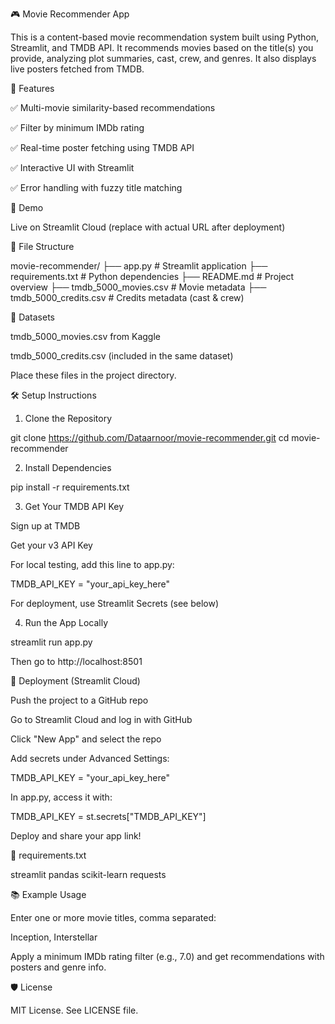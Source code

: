 🎮 Movie Recommender App

This is a content-based movie recommendation system built using Python, Streamlit, and TMDB API. It recommends movies based on the title(s) you provide, analyzing plot summaries, cast, crew, and genres. It also displays live posters fetched from TMDB.

🔧 Features

✅ Multi-movie similarity-based recommendations

✅ Filter by minimum IMDb rating

✅ Real-time poster fetching using TMDB API

✅ Interactive UI with Streamlit

✅ Error handling with fuzzy title matching

🚀 Demo

Live on Streamlit Cloud (replace with actual URL after deployment)

📂 File Structure

movie-recommender/
├── app.py                  # Streamlit application
├── requirements.txt        # Python dependencies
├── README.md               # Project overview
├── tmdb_5000_movies.csv    # Movie metadata
├── tmdb_5000_credits.csv   # Credits metadata (cast & crew)

📅 Datasets

tmdb_5000_movies.csv from Kaggle

tmdb_5000_credits.csv (included in the same dataset)

Place these files in the project directory.

🛠️ Setup Instructions

1. Clone the Repository

git clone https://github.com/Dataarnoor/movie-recommender.git
cd movie-recommender

2. Install Dependencies

pip install -r requirements.txt

3. Get Your TMDB API Key

Sign up at TMDB

Get your v3 API Key

For local testing, add this line to app.py:

TMDB_API_KEY = "your_api_key_here"

For deployment, use Streamlit Secrets (see below)

4. Run the App Locally

streamlit run app.py

Then go to http://localhost:8501

🚩 Deployment (Streamlit Cloud)

Push the project to a GitHub repo

Go to Streamlit Cloud and log in with GitHub

Click "New App" and select the repo

Add secrets under Advanced Settings:

TMDB_API_KEY = "your_api_key_here"

In app.py, access it with:

TMDB_API_KEY = st.secrets["TMDB_API_KEY"]

Deploy and share your app link!

📄 requirements.txt

streamlit
pandas
scikit-learn
requests

📚 Example Usage

Enter one or more movie titles, comma separated:

Inception, Interstellar

Apply a minimum IMDb rating filter (e.g., 7.0) and get recommendations with posters and genre info.

🛡️ License

MIT License. See LICENSE file.

